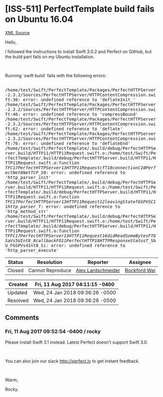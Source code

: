 # [ISS-511] PerfectTemplate build fails on Ubuntu 16.04

[XML Source](./xml/ISS-511.xml)
<p><p>Hello,</p>

<p>I followed the instructions to install Swift 3.0.2 and Perfect on GitHub, but the build part fails on my Ubuntu installation.</p>

<p> </p>

<p>Running `swift build` fails with the following errors:</p>

<p> <br/>
<tt>/home/test/Swift/PerfectTemplate/Packages/PerfectHTTPServer-2.3.2/Sources/PerfectHTTPServer/HTTPContentCompression.swift:30: error: undefined reference to 'deflateInit_' /home/test/Swift/PerfectTemplate/Packages/PerfectHTTPServer-2.3.2/Sources/PerfectHTTPServer/HTTPContentCompression.swift:46: error: undefined reference to 'compressBound' /home/test/Swift/PerfectTemplate/Packages/PerfectHTTPServer-2.3.2/Sources/PerfectHTTPServer/HTTPContentCompression.swift:62: error: undefined reference to 'deflate' /home/test/Swift/PerfectTemplate/Packages/PerfectHTTPServer-2.3.2/Sources/PerfectHTTPServer/HTTPContentCompression.swift:76: error: undefined reference to 'deflateEnd' /home/test/Swift/PerfectTemplate/.build/debug/PerfectHTTPServer.build/HTTP11/HTTP11Request.swift.o:/home/test/Swift/PerfectTemplate/.build/debug/PerfectHTTPServer.build/HTTP11/HTTP11Request.swift.o:function <em>TFC17PerfectHTTPServer13HTTP11RequestcfT10connectionC10PerfectNet6NetTCP_S0</em>: error: undefined reference to 'http_parser_init' /home/test/Swift/PerfectTemplate/.build/debug/PerfectHTTPServer.build/HTTP11/HTTP11Request.swift.o:/home/test/Swift/PerfectTemplate/.build/debug/PerfectHTTPServer.build/HTTP11/HTTP11Request.swift.o:function <em>TFC17PerfectHTTPServer13HTTP11Request12leavingStatefGSPVSC11http_parser_T</em>: error: undefined reference to 'http_method_str' /home/test/Swift/PerfectTemplate/.build/debug/PerfectHTTPServer.build/HTTP11/HTTP11Request.swift.o:/home/test/Swift/PerfectTemplate/.build/debug/PerfectHTTPServer.build/HTTP11/HTTP11Request.swift.o:function <em>TFFC17PerfectHTTPServer13HTTP11Request16didReadSomeBytesFTGSaVs5UInt8_8callbackFO11PerfectHTTP18HTTPResponseStatusT</em>_SbU_FGSPVs4Int8_Si: error: undefined reference to 'http_parser_execute'</tt></p></p>





Status|Resolution|Reporter|Assignee
------|----------|--------|--------
Closed|Cannot Reproduce|[Alex Lardschneider](AlexLardschneider)|[Rockford Wei]($rocky)





Created|Fri, 11 Aug 2017 04:11:15 -0400
-------|--------------
Updated|Wed, 24 Jan 2018 09:36:26 -0500
Resolved|Wed, 24 Jan 2018 09:36:26 -0500


## Comments




### Fri, 11 Aug 2017 09:52:54 -0400 / rocky 

<p><p>Please install Swift 3.1 instead. Latest Perfect doesn't support Swift 3.0.</p>

<p> </p>

<p>You can also join our slack <a href="http://perfect.ly/" class="external-link" rel="nofollow">http://perfect.ly</a> to get instant feedback.</p>

<p> </p>

<p>Warm,</p>

<p>Rocky.</p></p>


